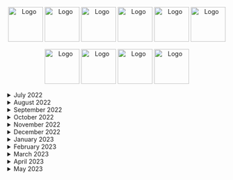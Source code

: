 
<p style="text-align: center;">
    <img src="https://leetcode.com/static/images/badges/2022/gif/2022-08.gif" alt="Logo" height="80">
    <img src="https://leetcode.com/static/images/badges/2022/gif/2022-09.gif" alt="Logo" height="80">
    <img src="https://leetcode.com/static/images/badges/2022/gif/2022-10.gif" alt="Logo" height="80">
    <img src="https://leetcode.com/static/images/badges/2022/gif/2022-11.gif" alt="Logo" height="80">
    <img src="https://leetcode.com/static/images/badges/2022/gif/2022-12.gif" alt="Logo" height="80">
    <img src="https://leetcode.com/static/images/badges/2022/gif/2022-annual-100.gif" alt="Logo" height="80">


<p style="text-align: center;">
    <img src="https://leetcode.com/static/images/badges/2023/gif/2023-01.gif" alt="Logo" height="80">
    <img src="https://leetcode.com/static/images/badges/2023/gif/2023-02.gif" alt="Logo" height="80">
    <img src="https://leetcode.com/static/images/badges/2023/gif/2023-03.gif" alt="Logo" height="80">
    <img src="https://leetcode.com/static/images/badges/2023/gif/2023-04.gif" alt="Logo" height="80">

<details>
  <summary>July 2022</summary>

| Day | Task Id | Task                                                                                                                            | Solution(s)                                                                                                                   |
|-----|---------|---------------------------------------------------------------------------------------------------------------------------------|-------------------------------------------------------------------------------------------------------------------------------|
| 1   | 242     | [Valid Anagram](https://leetcode.com/problems/valid-anagram/)                                                                   | [Anagram](src/main/java/day_001/Anagram.java)                                                                                 |
| 2   | 890     | [Find and Replace Pattern](https://leetcode.com/problems/find-and-replace-pattern/)                                             | [FindAndReplacePattern](src/main/java/day_002/FindAndReplacePattern.java)                                                     |
| 3   | 916     | [Word Subsets](https://leetcode.com/problems/word-subsets/)                                                                     | [WordSubsets](src/main/java/day_003/WordSubsets.java) <br/> [WordSubsetsArrays](src/main/java/day_003/WordSubsetsArrays.java) |
| 4   | 307     | [Range Sum Query - Mutable](https://leetcode.com/problems/range-sum-query-mutable/)                                             | [NumArray](src/main/java/day_004/NumArray.java)                                                                               |

</details>

<details>
  <summary> August 2022 </summary>

| Day | Task Id | Task                                                                                                                            | Solution(s)                                                                                                                   |
|-----|---------|---------------------------------------------------------------------------------------------------------------------------------|-------------------------------------------------------------------------------------------------------------------------------|
| 5   | 062     | [Unique Paths](https://leetcode.com/problems/unique-paths/)                                                                     | [UniquePaths](src/main/java/day_005/UniquePaths.java)                                                                         |
| 6   | 378     | [Kth Smallest Element in a Sorted Matrix](https://leetcode.com/problems/kth-smallest-element-in-a-sorted-matrix/)               | [KthSmallest](src/main/java/day_006/KthSmallest.java)                                                                         |
| 7   | 729     | [My Calendar I](https://leetcode.com/problems/my-calendar-i/)                                                                   | [MyCalendar](src/main/java/day_007/MyCalendar.java) <br/> [MyCalendar_Arrays](src/main/java/day_007/MyCalendar_Arrays.java)   |
| 8   | 858     | [Mirror Reflection](https://leetcode.com/problems/mirror-reflection/)                                                           | [MirrorReflection](src/main/java/day_008/MirrorReflection.java)                                                               |
| 9   | 377     | [Combination Sum IV](https://leetcode.com/problems/combination-sum-iv)                                                          | [CombinationSum4](src/main/java/day_009/CombinationSum4.java)                                                                 |
| 10  | 458     | [Poor Pigs](https://leetcode.com/problems/poor-pigs/)                                                                           | [PoorPigs](src/main/java/day_010/PoorPigs.java)                                                                               |
| 11  | 1220    | [Count Vowels Permutation](https://leetcode.com/problems/count-vowels-permutation/)                                             | [CountVowelsPermutation](src/main/java/day_011/CountVowelsPermutation.java)                                                   |
| 12  | 300     | [Longest Increasing Subsequence](https://leetcode.com/problems/longest-increasing-subsequence/)                                 | [LongestIncreasingSubsequence](src/main/java/day_012/LongestIncreasingSubsequence.java)                                       |
| 13  | 823     | [Binary Trees With Factors](https://leetcode.com/problems/binary-trees-with-factors/)                                           | [BinaryTreesWithFactors](src/main/java/day_013/BinaryTreesWithFactors.java)                                                   |
| 14  | 108     | [Convert Sorted Array to Binary Search Tree](https://leetcode.com/problems/convert-sorted-array-to-binary-search-tree/)         | [ConvertSortedArrayToBinarySearchTree](src/main/java/day_014/ConvertSortedArrayToBinarySearchTree.java)                       |
| 15  | 98      | [Validate Binary Search Tree](https://leetcode.com/problems/validate-binary-search-tree/)                                       | [ValidateBinarySearchTree](src/main/java/day_015/ValidateBinarySearchTree.java)                                               |
| 16  | 235     | [Lowest Common Ancestor of a Binary Search Tree](https://leetcode.com/problems/lowest-common-ancestor-of-a-binary-search-tree/) | [LowestCommonAncestorOfBST](src/main/java/day_016/LowestCommonAncestorOfBST.java)                                             |
| 17  | 30      | [Substring with Concatenation of All Words](https://leetcode.com/problems/substring-with-concatenation-of-all-words/)           | [SubstringsWithConcatenationOfAllWords](src/main/java/day_017/SubstringsWithConcatenationOfAllWords.java)                     |
| 18  | 126     | [Word Ladder II](https://leetcode.com/problems/word-ladder-ii/)                                                                 | [WordLadderII](src/main/java/day_018/WordLadderII.java)                                                                       |
| 19  | 13      | [Roman to Integer](https://leetcode.com/problems/roman-to-integer/)                                                             | [RomanToInteger](src/main/java/day_019/RomanToInteger.java)                                                                   |
| 20  | 387     | [First Unique Character in a String](https://leetcode.com/problems/first-unique-character-in-a-string/)                         | [FirstUniqueCharacter](src/main/java/day_020/FirstUniqueCharacter.java)                                                       |
| 21  | 804     | [Unique Morse Code Words](https://leetcode.com/problems/unique-morse-code-words/)                                               | [UniqueMorseCodeWords](src/main/java/day_021/UniqueMorseCodeWords.java)                                                       |
| 22  | 1338    | [Reduce Array Size to The Half](https://leetcode.com/problems/reduce-array-size-to-the-half/)                                   | [ReduceArraySizeToTheHalf](src/main/java/day_022/ReduceArraySizeToTheHalf.java)                                               |
| 23  | 659     | [Split Array into Consecutive Subsequences](https://leetcode.com/problems/split-array-into-consecutive-subsequences/)           | [SplitArrayIntoConsecutiveSubsequences](src/main/java/day_023/SplitArrayIntoConsecutiveSubsequences.java)                     |
| 24  | 871     | [Minimum Number of Refueling Stops](https://leetcode.com/problems/minimum-number-of-refueling-stops/)                           | [MinimumNumberOfRefuelingStops](src/main/java/day_024/MinimumNumberOfRefuelingStops.java)                                     |
| 25  | 936     | [Stamping The Sequence](https://leetcode.com/problems/stamping-the-sequence/)                                                   | [StampingTheSequence](src/main/java/day_025/StampingTheSequence.java)                                                         |
| 26  | 342     | [Power of Four](https://leetcode.com/problems/power-of-four/)                                                                   | [PowerOfFour](src/main/java/day_026/PowerOfFour.java)                                                                         |
| 27  | 234     | [Palindrome Linked List](https://leetcode.com/problems/palindrome-linked-list/)                                                 | [PalindromeLinkedList](src/main/java/day_027/PalindromeLinkedList.java)                                                       |
| 28  | 326     | [Power of Three](https://leetcode.com/problems/power-of-three/)                                                                 | [PowerOfThree](src/main/java/day_028/PowerOfThree.java)                                                                       |
| 29  | 383     | [Ransom Note](https://leetcode.com/problems/ransom-note/)                                                                       | [RansomNote](src/main/java/day_029/RansomNote.java)                                                                           |
| 30  | 869     | [Reordered Power of 2](https://leetcode.com/problems/reordered-power-of-2/)                                                     | [ReorderedPowerOf2](src/main/java/day_030/ReorderedPowerOf2.java)                                                             |
| 31  | 363     | [Max Sum of Rectangle No Larger Than K](https://leetcode.com/problems/max-sum-of-rectangle-no-larger-than-k/)                   | [MaxSumOfRectangle](src/main/java/day_031/MaxSumOfRectangle.java)                                                             |
| 32  | 1329    | [Sort the Matrix Diagonally](https://leetcode.com/problems/sort-the-matrix-diagonally/)                                         | [SortTheMatrixDiagonally](src/main/java/day_032/SortTheMatrixDiagonally.java)                                                 |
| 33  | 200     | [Number of Islands](https://leetcode.com/problems/number-of-islands/)                                                           | [NumberOfIslands](src/main/java/day_033/NumberOfIslands.java)                                                                 |
| 34  | 48      | [Rotate Image](https://leetcode.com/problems/rotate-image/)                                                                     | [RotateImage](src/main/java/day_034/RotateImage.java)                                                                         |
| 35  | 417     | [Pacific Atlantic Water Flow](https://leetcode.com/problems/pacific-atlantic-water-flow/)                                       | [PacificAtlanticWaterFlow](src/main/java/day_035/PacificAtlanticWaterFlow.java)                                               |

</details>

<details>
  <summary>September 2022</summary>

| Day | Task Id | Task                                                                                                                                              | Solution(s)                                                                                                                         |
|-----|---------|---------------------------------------------------------------------------------------------------------------------------------------------------|-------------------------------------------------------------------------------------------------------------------------------------|
| 36  | 1448    | [Count Good Nodes in Binary Tree](https://leetcode.com/problems/count-good-nodes-in-binary-tree/)                                                 | [CountGoodNodesInBinaryTree](src/main/java/day_036/CountGoodNodesInBinaryTree.java)                                                 |
| 37  | 637     | [Average of Levels in Binary Tree](https://leetcode.com/problems/average-of-levels-in-binary-tree/)                                               | [AverageOfLevelsInBinaryTree](src/main/java/day_037/AverageOfLevelsInBinaryTree.java)                                               |
| 38  | 967     | [Numbers With Same Consecutive Difference](https://leetcode.com/problems/numbers-with-same-consecutive-differences/)                              | [NumbersWithSameConsecutiveDifferences](src/main/java/day_038/NumbersWithSameConsecutiveDifferences.java)                           |
| 39  | 978     | [Vertical Order Traversal of a Binary Tree](https://leetcode.com/problems/vertical-order-traversal-of-a-binary-tree/)                             | [VerticalOrderTraversalOfBinaryTree](src/main/java/day_039/VerticalOrderTraversalOfBinaryTree.java)                                 |
| 40  | 429     | [N-ary Tree Level Order Traversal](https://leetcode.com/problems/n-ary-tree-level-order-traversal/)                                               | [NaryTreeLevelOrderTraversal](src/main/java/day_040/NaryTreeLevelOrderTraversal.java)                                               |
| 41  | 814     | [Binary Tree Pruning](https://leetcode.com/problems/binary-tree-pruning/)                                                                         | [BinaryTreePruning](src/main/java/day_041/BinaryTreePruning.java)                                                                   |
| 42  | 606     | [Construct String from Binary Tree](https://leetcode.com/problems/construct-string-from-binary-tree/)                                             | [ConstructStringFromBinaryTree](src/main/java/day_042/ConstructStringFromBinaryTree.java)                                           |
| 43  | 94      | [Binary Tree Inorder Traversal](https://leetcode.com/problems/binary-tree-inorder-traversal/)                                                     | [BinaryTreeInorderTraversal](src/main/java/day_043/BinaryTreeInorderTraversal.java)                                                 |
| 44  | 1996    | [The Number of Weak Characters in the Game](https://leetcode.com/problems/the-number-of-weak-characters-in-the-game/)                             | [TheNumberOfWeakCharactersInTheGame](src/main/java/day_044/TheNumberOfWeakCharactersInTheGame.java)                                 |
| 45  | 188     | [Best Time to Buy and Sell Stock IV](https://leetcode.com/problems/best-time-to-buy-and-sell-stock-iv/)                                           | [BestTimeToBuyAndSellStock4](src/main/java/day_045/BestTimeToBuyAndSellStock4.java)                                                 |
| 46  | 1383    | [Maximum Performance of a Team](https://leetcode.com/problems/maximum-performance-of-a-team/)                                                     | [MaximumPerformanceOfATeam](src/main/java/day_046/MaximumPerformanceOfATeam.java)                                                   |
| 47  | 948     | [Bag of Tokens](https://leetcode.com/problems/bag-of-tokens/)                                                                                     | [BagOfTokens](src/main/java/day_047/BagOfTokens.java)                                                                               |
| 48  | 393     | [UTF-8 Validation](https://leetcode.com/problems/utf-8-validation/)                                                                               | [UTF8Validation](src/main/java/day_048/UTF8Validation.java)                                                                         |
| 49  | 1457    | [Pseudo-Palindromic Paths in a Binary Tree](https://leetcode.com/problems/pseudo-palindromic-paths-in-a-binary-tree/)                             | [PseudoPalindromicPathsInBinaryTree](src/main/java/day_049/PseudoPalindromicPathsInBinaryTree.java)                                 |
| 50  | 2007    | [Find Original Array From Doubled Array](https://leetcode.com/problems/find-original-array-from-doubled-array/)                                   | [FindOriginalArrayFromDoubledArray](src/main/java/day_050/FindOriginalArrayFromDoubledArray.java)                                   |
| 51  | 1770    | [Maximum Score from Performing Multiplication Operations](https://leetcode.com/problems/maximum-score-from-performing-multiplication-operations/) | [MaximumScoreFromPerformingMultiplicationOperations](src/main/java/day_051/MaximumScoreFromPerformingMultiplicationOperations.java) |
| 52  | 336     | [Palindrome Pairs](https://leetcode.com/problems/palindrome-pairs/)                                                                               | [PalindromePairs](src/main/java/day_052/PalindromePairs.java)                                                                       |
| 53  | 42      | [Trapping Rain Water](https://leetcode.com/problems/trapping-rain-water/)                                                                         | [TrappingRainWater](src/main/java/day_053/TrappingRainWater.java)                                                                   |
| 54  | 609     | [Find Duplicate File in System](https://leetcode.com/problems/find-duplicate-file-in-system/)                                                     | [FindDuplicateFileInSystem](src/main/java/day_054/FindDuplicateFileInSystem.java)                                                   |
| 55  | 718     | [Maximum Length of Repeated Subarray](https://leetcode.com/problems/maximum-length-of-repeated-subarray/)                                         | [MaximumLengthOfRepeatedSubarray](src/main/java/day_055/MaximumLengthOfRepeatedSubarray.java)                                       |
| 56  | 985     | [Sum of Even Numbers After Queries](https://leetcode.com/problems/sum-of-even-numbers-after-queries/)                                             | [SumOfEvenNumbersAfterQueries](src/main/java/day_056/SumOfEvenNumbersAfterQueries.java)                                             |
| 57  | 557     | [Reverse Words in a String III](https://leetcode.com/problems/reverse-words-in-a-string-iii/)                                                     | [ReverseWordsInStringIII](src/main/java/day_057/ReverseWordsInStringIII.java)                                                       |
| 58  | 1680    | [Concatenation of Consecutive Binary Numbers](https://leetcode.com/problems/concatenation-of-consecutive-binary-numbers/)                         | [ConcatenationPfConsecutiveBinaryNumbers](src/main/java/day_058/ConcatenationPfConsecutiveBinaryNumbers.java)                       |
| 59  | 113     | [Path Sum II](https://leetcode.com/problems/path-sum-ii/)                                                                                         | [PathSumII](src/main/java/day_059/PathSumII.java)                                                                                   |
| 60  | 622     | [Design Circular Queue](https://leetcode.com/problems/design-circular-queue/)                                                                     | [MyCircularQueue](src/main/java/day_060/MyCircularQueue.java)                                                                       |
| 61  | 990     | [Satisfiability of Equality Equations](https://leetcode.com/problems/satisfiability-of-equality-equations/)                                       | [SatisfiabilityOfEqualityEquations](src/main/java/day_061/SatisfiabilityOfEqualityEquations.java)                                   |
| 62  | 838     | [Push Dominoes](https://leetcode.com/problems/push-dominoes/)                                                                                     | [PushDominoes](src/main/java/day_062/PushDominoes.java)                                                                             |
| 63  | 19      | [Remove Nth Node From End of List](https://leetcode.com/problems/remove-nth-node-from-end-of-list/)                                               | [RemoveNthNodeFromEndOfList](src/main/java/day_063/RemoveNthNodeFromEndOfList.java)                                                 |
| 64  | 658     | [Find K Closest Elements](https://leetcode.com/problems/find-k-closest-elements/)                                                                 | [FindKClosesElements](src/main/java/day_064/FindKClosesElements.java)                                                               |
| 65  | 218     | [The Skyline Problem](https://leetcode.com/problems/the-skyline-problem/)                                                                         | [TheSkylineProblem](src/main/java/day_065/TheSkylineProblem.java)                                                                   |

</details>

<details>
  <summary>October 2022</summary>

| Day | Task Id | Task                                                                                                                                                            | Solution(s)                                                                                                                                 |
|-----|---------|-----------------------------------------------------------------------------------------------------------------------------------------------------------------|---------------------------------------------------------------------------------------------------------------------------------------------|
| 66  | 91      | [Decode Ways](https://leetcode.com/problems/decode-ways/)                                                                                                       | [DecodeWays](src/main/java/day_066/DecodeWays.java)                                                                                         |
| 67  | 1155    | [Number of Dice Rolls With Target Sum](https://leetcode.com/problems/number-of-dice-rolls-with-target-sum)                                                      | [NumberOfDiceRollsWithTargetSum](src/main/java/day_067/NumberOfDiceRollsWithTargetSum.java)                                                 |
| 68  | 1578    | [Minimum Time to Make Rope Colorful](https://leetcode.com/problems/minimum-time-to-make-rope-colorful)                                                          | [MinimumTimeToMakeRopeColorful](src/main/java/day_068/MinimumTimeToMakeRopeColorful.java)                                                   |
| 69  | 112     | [Path Sum](https://https://leetcode.com/problems/path-sum/)                                                                                                     | [PathSum](src/main/java/day_069/PathSum.java)                                                                                               |
| 70  | 623     | [Add One Row to Tree](https://leetcode.com/problems/add-one-row-to-tree/)                                                                                       | [AddOneTowToTree](src/main/java/day_070/AddOneTowToTree.java)                                                                               |
| 71  | 981     | [Time Based Key-Value Store](https://leetcode.com/problems/time-based-key-value-store/)                                                                         | [TimeMapHashMaps](src/main/java/day_071/TimeMapHashMaps.java)  <br/>  [TimeMapTreeMap](src/main/java/day_071/TimeMapTreeMap.java)           |
| 72  | 732     | [My Calendar III](https://leetcode.com/problems/my-calndar-iii/)                                                                                                | [MyCalendarIII](src/main/java/day_072/MyCalendarThree.java)                                                                                 |
| 73  | 16      | [3Sum Closest](https://leetcode.com/problems/3sum-closest/)                                                                                                     | [ThreeSumClosest](src/main/java/day_073/ThreeSumClosest.java)                                                                               |
| 74  | 653     | [Two Sum IV - Input is a BST](https://leetcode.com/problems/two-sum-iv-input-is-a-bst/)                                                                         | [TwoSumFour](src/main/java/day_074/TwoSumFour.java)                                                                                         |
| 75  | 1328    | [Break a Palindrome](https://leetcode.com/problems/break-a-palindrome/)                                                                                         | [BreakPalindrome](src/main/java/day_075/BreakPalindrome.java)                                                                               |
| 76  | 334     | [Increasing Triplet Subsequence](https://leetcode.com/problems/increasing-triplet-subsequence/)                                                                 | [IncreasingTripletSubsequence](src/main/java/day_076/IncreasingTripletSubsequence.java)                                                     |
| 77  | 976     | [Largest Perimeter Triangle](https://leetcode.com/problems/largest-perimeter-triangle)                                                                          | [LargestPerimeterTriangle](src/main/java/day_077/LargestPerimeterTriangle.java)                                                             |
| 78  | 237     | [Delete Node in a Linked List](https://leetcode.com/problems/delete-node-in-a-linked-list/)                                                                     | [DeleteNodeInALinkedList](src/main/java/day_078/DeleteNodeInALinkedList.java)                                                               |
| 79  | 2095    | [Delete the Middle Node of a Linked List](https://leetcode.com/problems/delete-the-middle-node-of-a-linked-list/)                                               | [DeleteTheMiddleNodeOfALInkedList](src/main/java/day_079/DeleteTheMiddleNodeOfALInkedList.java)                                             |
| 80  | 1531    | [String Compression II](https://leetcode.com/problems/string-compression-ii/)                                                                                   | [StringCompressionTwo](src/main/java/day_080/StringCompressionTwo.java)                                                                     |
| 81  | 1335    | [Minimum Difficulty of a Job Schedule](https://leetcode.com/problems/minimum-difficulty-of-a-job-schedule/)                                                     | [MinimumDifficultyOfAJobSchedule](src/main/java/day_081/MinimumDifficultyOfAJobSchedule.java)                                               |
| 82  | 1832    | [Check if the Sentence Is Pangram](https://leetcode.com/problems/check-if-the-sentence-is-pangram/)                                                             | [CheckIfTheSentenceIsPangram](src/main/java/day_082/CheckIfTheSentenceIsPangram.java)                                                       |
| 83  | 38      | [Count And Say](https://leetcode.com/problems/count-and-say/)                                                                                                   | [CountAndSay](src/main/java/day_083/CountAndSay.java)                                                                                       |
| 84  | 692     | [Top K Frequent Words](https://leetcode.com/problems/top-k-frequent-words/)                                                                                     | [TopKFrequentWords](src/main/java/day_084/TopKFrequentWords.java)                                                                           |
| 85  | 12      | [Integer to Roman](https://leetcode.com/problems/integer-to-roman/)                                                                                             | [IntegerToRoman](src/main/java/day_085/IntegerToRoman.java)                                                                                 |
| 86  | 219     | [Contains Duplicate II](https://leetcode.com/problems/contains-duplicate-ii/)                                                                                   | [ContainsDuplicateTwo](src/main/java/day_086/ContainsDuplicateTwo.java)                                                                     |
| 87  | 76      | [Minimum Window Substring](https://leetcode.com/problems/minimum-window-substring/)                                                                             | [MinimumWindowSubstring](src/main/java/day_087/MinimumWindowSubstring.java)                                                                 |
| 88  | 645     | [Set Mismatch](https://leetcode.com/problems/set-mismatch/)                                                                                                     | [SetMismatch](src/main/java/day_088/SetMismatch.java)                                                                                       |
| 89  | 1239    | [Maximum Length of a Concatenated String with Unique Characters](https://leetcode.com/problems/maximum-length-of-a-concatenated-string-with-unique-characters/) | [MaximumLengthOfAConcatenatedStringWithUniqueCharacters](src/main/java/day_089/MaximumLengthOfAConcatenatedStringWithUniqueCharacters.java) |
| 90  | 1662    | [Check If Two String Arrays are Equivalent](https://leetcode.com/problems/check-if-two-string-arrays-are-equivalent/)                                           | [CheckIfTwoStringArraysAreEquivalent](src/main/java/day_090/CheckIfTwoStringArraysAreEquivalent.java)                                       |
| 91  | 523     | [Continuous Subarray Sum](https://leetcode.com/problems/continuous-subarray-sum/)                                                                               | [ContinuousSubarraySum](src/main/java/day_091/ContinuousSubarraySum.java)                                                                   |
| 92  | 835     | [Image Overlap](https://leetcode.com/problems/image-overlap/)                                                                                                   | [ImageOverlap](src/main/java/day_092/ImageOverlap.java)                                                                                     |
| 93  | 49      | [Group Anagrams](https://leetcode.com/problems/group-anagrams/)                                                                                                 | [GroupAnagrams](src/main/java/day_093/GroupAnagrams.java)                                                                                   |
| 94  | 2136    | [Earliest Possible Day of Full Bloom](https://leetcode.com/problems/earliest-possible-day-of-full-bloom/)                                                       | [EarliestPossibleDayOfFullBloom](src/main/java/day_094/EarliestPossibleDayOfFullBloom.java)                                                 |
| 95  | 1293    | [Shortest Path in a Grid with Obstacles Elimination](https://leetcode.com/problems/shortest-path-in-a-grid-with-obstacles-elimination/)                         | [ShortestPathInAGridWithObstaclesElimination](src/main/java/day_095/ShortestPathInAGridWithObstaclesElimination.java)                       |
| 96  | 766     | [Toeplitz Matrix](https://leetcode.com/problems/toeplitz-matrix/)                                                                                               | [ToeplitzMatrix](src/main/java/day_096/ToeplitzMatrix.java)                                                                                 |
</details>


<details>
  <summary>November 2022</summary>

| Day | Task Id | Task                                                                                                                                        | Solution(s)                                                                                                                 |
|-----|---------|---------------------------------------------------------------------------------------------------------------------------------------------|-----------------------------------------------------------------------------------------------------------------------------|
| 97  | 1706    | [Where Will the Ball Fall](https://leetcode.com/problems/where-will-the-ball-fall/)                                                         | [WhereWillTheBallFall](src/main/java/day_097/WhereWillTheBallFall.java)                                                     |
| 98  | 433     | [Minimum Genetic Mutation](https://leetcode.com/problems/minimum-genetic-mutation/)                                                         | [MinimumGeneticMutation](src/main/java/day_098/MinimumGeneticMutation.java)                                                 |
| 99  | 2131    | [Longest Palindrome by Concatenating Two Letter Words](https://leetcode.com/problems/longest-palindrome-by-concatenating-two-letter-words/) | [LongestPalindromeByConcatenatingTwoLetterWords](src/main/java/day_099/LongestPalindromeByConcatenatingTwoLetterWords.java) |
| 100 | 345     | [Reverse Vowels of a String](https://leetcode.com/problems/reverse-vowels-of-a-string/)                                                     | [ReverseVowelsOfAString](src/main/java/day_100/ReverseVowelsOfAString.java)                                                 |
| 101 | 212     | [Word Search II](https://leetcode.com/problems/word-search-ii/)                                                                             | [WordSearchTwo](src/main/java/day_101/WordSearchTwo.java)                                                                   |
| 102 | 899     | [Orderly Queue](https://leetcode.com/problems/orderly-queue/)                                                                               | [OrderlyQueue](src/main/java/day_102/OrderlyQueue.java)                                                                     |
| 103 | 1323    | [Maximum 69 Number](https://leetcode.com/problems/maximum-69-number/)                                                                       | [Maximum69Number](src/main/java/day_103/Maximum69Number.java)                                                               |
| 104 | 1544    | [Make The String Great](https://leetcode.com/problems/make-the-string-great/)                                                               | [MakeTheStringGreat](src/main/java/day_104/MakeTheStringGreat.java)                                                         |
| 105 | 901     | [Online Stock Span](https://leetcode.com/problems/online-stock-span/)                                                                       | [StockSpanner](src/main/java/day_105/StockSpanner.java)                                                                     |
| 106 | 1047    | [Remove All Adjacent Duplicates In String](https://leetcode.com/problems/remove-all-adjacent-duplicates-in-string/)                         | [RemoveAllAdjacentDuplicatesInString](src/main/java/day_106/RemoveAllAdjacentDuplicatesInString.java)                       |
| 107 | 26      | [Remove Duplicates from Sorted Array](https://leetcode.com/problems/remove-duplicates-from-sorted-array/)                                   | [RemoveDuplicatesFromSortedArray](src/main/java/day_107/RemoveDuplicatesFromSortedArray.java)                               |
| 108 | 295     | [Find Median from Data Stream](https://leetcode.com/problems/find-median-from-data-stream/)                                                 | [MedianFinder](src/main/java/day_108/MedianFinder.java)                                                                     |
| 109 | 151     | [Reverse Words in a String](https://leetcode.com/problems/reverse-words-in-a-string/)                                                       | [ReverseWordsInAString](src/main/java/day_109/ReverseWordsInAString.java)                                                   |
| 110 | 947     | [Most Stones Removed with Same Row or Column](https://leetcode.com/problems/most-stones-removed-with-same-row-or-column/)                   | [MostStonesRemovedWithSameRowOrColumn](src/main/java/day_110/MostStonesRemovedWithSameRowOrColumn.java)                     |
| 111 | 222     | [Count Complete Tree Nodes](https://leetcode.com/problems/count-complete-tree-nodes/)                                                       | [CountCompleteTreeNodes](src/main/java/day_111/CountCompleteTreeNodes.java)                                                 |
| 112 | 374     | [Guess Number Higher or Lower](https://leetcode.com/problems/guess-number-higher-or-lower/)                                                 | [GuessNumberHigherOrLower](src/main/java/day_112/GuessNumberHigherOrLower.java)                                             |
| 113 | 223     | [Rectangle Area](https://leetcode.com/problems/rectangle-area/)                                                                             | [RectangleArea](src/main/java/day_113/RectangleArea.java)                                                                   |
| 114 | 263     | [Ugly Number](https://leetcode.com/problems/ugly-number/)                                                                                   | [UglyNumber](src/main/java/day_114/UglyNumber.java)                                                                         |
| 115 | 587     | [Erect the Fence](https://leetcode.com/problems/erect-the-fence/)                                                                           | [ErectTheFence](src/main/java/day_115/ErectTheFence.java)                                                                   |
| 116 | 224     | [Basic Calculator](https://leetcode.com/problems/basic-calculator/)                                                                         | [BasicCalculator](src/main/java/day_116/BasicCalculator.java)                                                               |
| 117 | 1926    | [Nearest Exit from Entrance in Maze](https://leetcode.com/problems/nearest-exit-from-entrance-in-maze/)                                     | [NearestExitFromEntranceInMaze](src/main/java/day_117/NearestExitFromEntranceInMaze.java)                                   |
| 118 | 279     | [Perfect Squares](https://leetcode.com/problems/perfect-squares/)                                                                           | [PerfectSquares](src/main/java/day_118/PerfectSquares.java)                                                                 |
| 119 | 36      | [Valid Sudoku](https://leetcode.com/problems/valid-sudoku/)                                                                                 | [ValidSudoku](src/main/java/day_119/ValidSudoku.java)                                                                       |
| 120 | 79      | [Word Search](https://leetcode.com/problems/word-search/)                                                                                   | [WordSearch](src/main/java/day_120/WordSearch.java)                                                                         |
| 121 | 907     | [Sum of Subarray Minimums](https://leetcode.com/problems/sum-of-subarray-minimums/)                                                         | [SumOfSubarrayMinimums](src/main/java/day_121/SumOfSubarrayMinimums.java)                                                   |
| 122 | 1235    | [Maximum Profit in Job Scheduling](https://leetcode.com/problems/maximum-profit-in-job-scheduling/)                                         | [MaximumProfitInJobScheduling](src/main/java/day_122/MaximumProfitInJobScheduling.java)                                     |
| 123 | 446     | [Arithmetic Slices II - Subsequence](https://leetcode.com/problems/arithmetic-slices-ii-subsequence/)                                       | [ArithmeticSlicesSubsequence](src/main/java/day_123/ArithmeticSlicesSubsequence.java)                                       |
| 124 | 2225    | [Find Players With Zero or One Losses](https://leetcode.com/problems/find-players-with-zero-or-one-losses/)                                 | [FindPlayersWithZeroOrOneLosses](src/main/java/day_124/FindPlayersWithZeroOrOneLosses.java)                                 |
| 125 | 380     | [Insert Delete GetRandom O(1)](https://leetcode.com/problems/insert-delete-getrandom-o1/)                                                   | [RandomizedSet](src/main/java/day_125/RandomizedSet.java)                                                                   |
| 126 | 1207    | [Unique Number of Occurrences](https://leetcode.com/problems/unique-number-of-occurrences/)                                                 | [UniqueNumberOfOccurrences](src/main/java/day_126/UniqueNumberOfOccurrences.java)                                           |

</details>


<details>
  <summary>December 2022</summary>

| Day | Task Id | Task                                                                                                                          | Solution(s)                                                                                                   |
|-----|---------|-------------------------------------------------------------------------------------------------------------------------------|---------------------------------------------------------------------------------------------------------------|
| 127 | 1704    | [Determine if String Halves Are Alike](https://leetcode.com/problems/determine-if-string-halves-are-alike/)                   | [DetermineIfStringHalvesAreAlike](src/main/java/day_127/DetermineIfStringHalvesAreAlike.java)                 |
| 128 | 1657    | [Determine if Two Strings Are Close](https://leetcode.com/problems/determine-if-two-strings-are-close/)                       | [DetermineIfTwoStringsAreClose](src/main/java/day_128/DetermineIfTwoStringsAreClose.java)                     |
| 129 | 451     | [Sort Characters By Frequency](https://leetcode.com/problems/sort-characters-by-frequency/)                                   | [SortCharactersByFrequency](src/main/java/day_129/SortCharactersByFrequency.java)                             |
| 130 | 2256    | [Minimum Average Difference](https://leetcode.com/problems/minimum-average-difference/)                                       | [MinimumAverageDifference](src/main/java/day_130/MinimumAverageDifference.java)                               |
| 131 | 876     | [Middle of the Linked List](https://leetcode.com/problems/middle-of-the-linked-list/)                                         | [MiddleOfTheLinkedList](src/main/java/day_131/MiddleOfTheLinkedList.java)                                     |
| 132 | 328     | [Odd Even Linked List](https://leetcode.com/problems/odd-even-linked-list/)                                                   | [OddEvenLinkedList](src/main/java/day_132/OddEvenLinkedList.java)                                             |
| 133 | 938     | [Range Sum of BST](https://leetcode.com/problems/range-sum-of-bst/)                                                           | [RangeSumOfBST](src/main/java/day_133/RangeSumOfBST.java)                                                     |
| 134 | 872     | [Leaf-Similar Trees](https://leetcode.com/problems/leaf-similar-trees/)                                                       | [LeafSimilarTrees](src/main/java/day_134/LeafSimilarTrees.java)                                               |
| 135 | 1026    | [Maximum Difference Between Node and Ancestor](https://leetcode.com/problems/maximum-difference-between-node-and-ancestor/)   | [MaximumDifferenceBetweenNodeAndAncestor](src/main/java/day_135/MaximumDifferenceBetweenNodeAndAncestor.java) |
| 136 | 1339    | [Maximum Product of Splitted Binary Tree](https://leetcode.com/problems/maximum-product-of-splitted-binary-tree/)             | [MaximumProductOfSplittedBinaryTree](src/main/java/day_136/MaximumProductOfSplittedBinaryTree.java)           |
| 137 | 124     | [Binary Tree Maximum Path Sum](https://leetcode.com/problems/binary-tree-maximum-path-sum/)                                   | [BinaryTreeMaximumPathSum](src/main/java/day_137/BinaryTreeMaximumPathSum.java)                               |
| 138 | 70      | [Climbing Stairs](https://leetcode.com/problems/climbing-stairs/)                                                             | [ClimbingStairs](src/main/java/day_138/ClimbingStairs.java)                                                   |
| 139 | 931     | [Minimum Falling Path Sum](https://leetcode.com/problems/minimum-falling-path-sum/)                                           | [MinimumFallingPathSum](src/main/java/day_139/MinimumFallingPathSum.java)                                     |
| 140 | 198     | [House Robber](https://leetcode.com/problems/house-robber/)                                                                   | [HouseRobber](src/main/java/day_140/HouseRobber.java)                                                         |
| 141 | 1143    | [Longest Common Subsequence](https://leetcode.com/problems/longest-common-subsequence/)                                       | [LongestCommonSubsequence](src/main/java/day_141/LongestCommonSubsequence.java)                               |
| 142 | 232     | [Implement Queue using Stacks](https://leetcode.com/problems/implement-queue-using-stacks/)                                   | [MyQueue](src/main/java/day_142/MyQueue.java)                                                                 |
| 143 | 150     | [Evaluate Reverse Polish Notation](https://leetcode.com/problems/evaluate-reverse-polish-notation)                            | [EvaluateReversePolishNotation](src/main/java/day_143/EvaluateReversePolishNotation.java)                     |
| 145 | 1971    | [Find if Path Exists in Graph](https://leetcode.com/problems/find-if-path-exists-in-graph/)                                   | [FindIfPathExistsInGraph](src/main/java/day_145/FindIfPathExistsInGraph.java)                                 |
| 146 | 841     | [Keys and Rooms](https://leetcode.com/problems/keys-and-rooms/)                                                               | [KeysAndRooms](src/main/java/day_146/KeysAndRooms.java)                                                       |
| 147 | 886     | [Possible Bipartition](https://leetcode.com/problems/possible-bipartition/)                                                   | [PossibleBipartition](src/main/java/day_147/PossibleBipartition.java)                                         |
| 148 | 834     | [Sum of Distances in Tree](https://leetcode.com/problems/sum-of-distances-in-tree)                                            | [SumOfDistancesInTree](src/main/java/day_148/SumOfDistancesInTree.java)                                       |
| 149 | 309     | [Best Time to Buy and Sell Stock with Cooldown](https://leetcode.com/problems/best-time-to-buy-and-sell-stock-with-cooldown/) | [BestTimeToBuyAndSellStockWithCooldown](src/main/java/day_149/BestTimeToBuyAndSellStockWithCooldown.java)     |
| 150 | 790     | [Domino and Tromino Tiling](https://leetcode.com/problems/domino-and-tromino-tiling/)                                         | [DominoAndTrominoTiling](src/main/java/day_150/DominoAndTrominoTiling.java)                                   |
| 151 | 2389    | [Longest Subsequence With Limited Sum](https://leetcode.com/problems/longest-subsequence-with-limited-sum/)                   | [LongestSubsequenceWithLimitedSum](src/main/java/day_151/LongestSubsequenceWithLimitedSum.java)               |
| 152 | 55      | [Jump Game](https://leetcode.com/problems/jump-game/)                                                                         | [JumpGame](src/main/java/day_152/JumpGame.java)                                                               |
| 153 | 2279    | [Maximum Bags With Full Capacity of Rocks](https://leetcode.com/problems/maximum-bags-with-full-capacity-of-rocks/)           | [MaximumBagsWithFullCapacityOfRocks](src/main/java/day_153/MaximumBagsWithFullCapacityOfRocks.java)           |
| 154 | 1962    | [Remove Stones to Minimize the Total](https://leetcode.com/problems/remove-stones-to-minimize-the-total/)                     | [RemoveStonesToMinimizeTheTotal](src/main/java/day_154/RemoveStonesToMinimizeTheTotal.java)                   |
| 155 | 1834    | [Single-Threaded CPU](https://leetcode.com/problems/single-threaded-cpu/)                                                     | [SingleThreadedCPU](src/main/java/day_155/SingleThreadedCPU.java)                                             |
| 156 | 797     | [All Paths From Source to Target](https://leetcode.com/problems/all-paths-from-source-to-target/)                             | [AllPathsFromSourceToTarget](src/main/java/day_156/AllPathsFromSourceToTarget.java)                           |
| 157 | 980     | [Unique Paths III](https://leetcode.com/problems/unique-paths-iii/)                                                           | [UniquePathsThree](src/main/java/day_157/UniquePathsThree.java)                                               |

</details>

<details>
  <summary>January 2023</summary>

| Day | Task Id | Task                                                                                                                                      | Solution(s)                                                                                                         |
|-----|---------|-------------------------------------------------------------------------------------------------------------------------------------------|---------------------------------------------------------------------------------------------------------------------|
| 158 | 290     | [Word Pattern](https://leetcode.com/problems/word-pattern)                                                                                | [WordPattern](src/main/java/day_158/WordPattern.java)                                                               |
| 159 | 520     | [Detect Capital](https://leetcode.com/problems/detect-capital/)                                                                           | [DetectCapital](src/main/java/day_159/DetectCapital.java)                                                           |
| 160 | 944     | [Delete Columns to Make Sorted](https://leetcode.com/problems/delete-columns-to-make-sorted/)                                             | [DeleteColumnsToMakeSorted](src/main/java/day_160/DeleteColumnsToMakeSorted.java)                                   |
| 161 | 2244    | [Minimum Rounds to Complete All Tasks](https://leetcode.com/problems/minimum-rounds-to-complete-all-tasks/)                               | [MinimumRoundsToCompleteAllTasks](src/main/java/day_161/MinimumRoundsToCompleteAllTasks.java)                       |
| 162 | 452     | [Minimum Number of Arrows to Burst Balloons](https://leetcode.com/problems/minimum-number-of-arrows-to-burst-balloons/)                   | [MinimumNumberOfArrowsToBurstBalloons](src/main/java/day_162/MinimumNumberOfArrowsToBurstBalloons.java)             |
| 163 | 1833    | [Maximum Ice Cream Bars](https://leetcode.com/problems/maximum-ice-cream-bars/)                                                           | [MaximumIceCreamBars](src/main/java/day_163/MaximumIceCreamBars.java)                                               |
| 164 | 134     | [Gas Station](https://leetcode.com/problems/gas-station/)                                                                                 | [GasStation](src/main/java/day_164/GasStation.java)                                                                 |
| 165 | 149     | [Max Points on a Line](https://leetcode.com/problems/max-points-on-a-line/)                                                               | [MaxPointsOnLine](src/main/java/day_165/MaxPointsOnLine.java)                                                       |
| 166 | 144     | [Binary Tree Preorder Traversal](https://leetcode.com/problems/binary-tree-preorder-traversal/)                                           | [BinaryTreePreorderTraversal](src/main/java/day_166/BinaryTreePreorderTraversal.java)                               |
| 167 | 100     | [Same Tree](https://leetcode.com/problems/same-tree/)                                                                                     | [SameTree](src/main/java/day_167/SameTree.java)                                                                     |
| 168 | 1443    | [Minimum Time to Collect All Apples in a Tree](https://leetcode.com/problems/minimum-time-to-collect-all-apples-in-a-tree/)               | [MinimumTimeToCollectAllApplesInATree](src/main/java/day_168/MinimumTimeToCollectAllApplesInATree.java)             |
| 169 | 1519    | [Number of Nodes in the Sub-Tree With the Same Label](https://leetcode.com/problems/number-of-nodes-in-the-sub-tree-with-the-same-label/) | [NumberOrNodesInSubTreeWithTheSameLabel](src/main/java/day_169/NumberOrNodesInSubTreeWithTheSameLabel.java)         |
| 170 | 2246    | [Longest Path With Different Adjacent Characters](https://leetcode.com/problems/longest-path-with-different-adjacent-characters/)         | [LongestPathWithDifferentAdjacentCharacters](src/main/java/day_170/LongestPathWithDifferentAdjacentCharacters.java) |
| 171 | 1061    | [Lexicographically Smallest Equivalent String](https://leetcode.com/problems/lexicographically-smallest-equivalent-string/)               | [LexicographicallySmallestEquivalentString](src/main/java/day_171/LexicographicallySmallestEquivalentString.java)   |
| 172 | 2421    | [Number of Good Paths](https://leetcode.com/problems/number-of-good-paths/)                                                               | [NumberOfGoodPaths](src/main/java/day_172/NumberOfGoodPaths.java)                                                   |
| 173 | 57      | [Insert Interval](https://leetcode.com/problems/insert-interval/)                                                                         | [InsertInterval](src/main/java/day_173/InsertInterval.java)                                                         |
| 174 | 926     | [Flip String to Monotone Increasing](https://leetcode.com/problems/flip-string-to-monotone-increasing/)                                   | [FlipStringToMonotoneIncreasing](src/main/java/day_174/FlipStringToMonotoneIncreasing.java)                         |
| 175 | 918     | [Maximum Sum Circular Subarray](https://leetcode.com/problems/maximum-sum-circular-subarray/)                                             | [MaximumSumCircularSubarray](src/main/java/day_175/MaximumSumCircularSubarray.java)                                 |
| 176 | 974     | [Subarray Sums Divisible by K](https://leetcode.com/problems/subarray-sums-divisible-by-k/)                                               | [SubarraySumsDivisibleByK](src/main/java/day_176/SubarraySumsDivisibleByK.java)                                     |
| 177 | 491     | [Non-decreasing Subsequences](https://leetcode.com/problems/non-decreasing-subsequences/)                                                 | [NonDecreasingSequences](src/main/java/day_177/NonDecreasingSequences.java)                                         |
| 178 | 93      | [Restore IP Addresses](https://leetcode.com/problems/restore-ip-addresses/)                                                               | [RestoreIPAddresses](src/main/java/day_178/RestoreIPAddresses.java)                                                 |
| 179 | 131     | [Palindrome Partitioning](https://leetcode.com/problems/palindrome-partitioning/)                                                         | [PalindromePartitioning](src/main/java/day_179/PalindromePartitioning.java)                                         |
| 180 | 997     | [Find the Town Judge](https://leetcode.com/problems/find-the-town-judge/)                                                                 | [FindTheTownJudge](src/main/java/day_180/FindTheTownJudge.java)                                                     |
| 181 | 909     | [Snakes and Ladders](https://leetcode.com/problems/snakes-and-ladders/)                                                                   | [SnakesAndLadders](src/main/java/day_181/SnakesAndLadders.java)                                                     |
| 182 | 2359    | [Find Closest Node to Given Two Nodes](https://leetcode.com/problems/find-closest-node-to-given-two-nodes/)                               | [FindClosestNodeToGivenTwoNodes](src/main/java/day_182/FindClosestNodeToGivenTwoNodes.java)                         |
| 183 | 787     | [Cheapest Flights Within K Stops](https://leetcode.com/problems/cheapest-flights-within-k-stops/)                                         | [CheapestFlightsWithinKStops](src/main/java/day_183/CheapestFlightsWithinKStops.java)                               |
| 184 | 472     | [Concatenated Words](https://leetcode.com/problems/concatenated-words/)                                                                   | [ConcatenatedWords](src/main/java/day_184/ConcatenatedWords.java)                                                   |
| 185 | 352     | [Data Stream as Disjoint Intervals](https://leetcode.com/problems/data-stream-as-disjoint-intervals/)                                     | [SummaryRanges](src/main/java/day_185/SummaryRanges.java)                                                           |
| 186 | 460     | [LFU Cache](https://leetcode.com/problems/lfu-cache/)                                                                                     | [LFUCache](src/main/java/day_186/LFUCache.java)                                                                     |
| 187 | 1137    | [N-th Tribonacci Number](https://leetcode.com/problems/n-th-tribonacci-number/)                                                           | [NthTribonacciNumber](src/main/java/day_187/NthTribonacciNumber.java)                                               |
| 188 | 1626    | [Best Team With No Conflicts](https://leetcode.com/problems/best-team-with-no-conflicts/)                                                 | [BestTeamWithNoConflicts](src/main/java/day_188/BestTeamWithNoConflicts.java)                                       |

</details>


<details>
  <summary>February 2023</summary>

| Day | Task Id | Task                                                                                                                    | Solution(s)                                                                                           |
|-----|---------|-------------------------------------------------------------------------------------------------------------------------|-------------------------------------------------------------------------------------------------------|
| 189 | 1071    | [Greatest Common Divisor of Strings](https://leetcode.com/problems/greatest-common-divisor-of-strings)                  | [GreatestCommonDivisorOfStrings](src/main/java/day_189/GreatestCommonDivisorOfStrings.java)           |
| 190 | 953     | [Verifying an Alien Dictionary](https://leetcode.com/problems/verifying-an-alien-dictionary/)                           | [VerifyingAnAlienDictionary](src/main/java/day_190/VerifyingAnAlienDictionary.java)                   |
| 191 | 6       | [Zigzag Conversion](https://leetcode.com/problems/zigzag-conversion)                                                    | [Zigzag Conversion](src/main/java/day_191/ZigzagConversion.java)                                      |
| 192 | 567     | [Permutation in String](https://leetcode.com/problems/permutation-in-string/)                                           | [PermutationInString](src/main/java/day_192/PermutationInString.java)                                 |
| 193 | 438     | [Find All Anagrams in a String](https://leetcode.com/problems/find-all-anagrams-in-a-string/)                           | [FindAllAnagramsInAString](src/main/java/day_193/FindAllAnagramsInAString.java)                       |
| 194 | 1470    | [Shuffle the Array](https://leetcode.com/problems/shuffle-the-array/)                                                   | [ShuffleTheArray](src/main/java/day_194/ShuffleTheArray.java)                                         |
| 195 | 904     | [Fruit Into Baskets](https://leetcode.com/problems/fruit-into-baskets/)                                                 | [FruitIntoBaskets](src/main/java/day_195/FruitIntoBaskets.java)                                       |
| 196 | 45      | [Jump Game II](https://leetcode.com/problems/jump-game-ii/)                                                             | [JumpGameTwo](src/main/java/day_196/JumpGameTwo.java)                                                 |
| 197 | 2306    | [Naming a Company](https://leetcode.com/problems/naming-a-company/)                                                     | [NamingACompany](src/main/java/day_197/NamingACompany.java)                                           |
| 198 | 1162    | [As Far from Land as Possible](https://leetcode.com/problems/as-far-from-land-as-possible/)                             | [AsFarFromLandAsPossible](src/main/java/day_198/AsFarFromLandAsPossible.java)                         |
| 199 | 1129    | [Shortest Path with Alternating Colors](https://leetcode.com/problems/shortest-path-with-alternating-colors/)           | [ShortestPathWithAlternatingColors](src/main/java/day_199/ShortestPathWithAlternatingColors.java)     |
| 200 | 2477    | [Minimum Fuel Cost to Report to the Capital](https://leetcode.com/problems/minimum-fuel-cost-to-report-to-the-capital/) | [MinimumFuelCostToReportToTheCapital](src/main/java/day_200/MinimumFuelCostToReportToTheCapital.java) |
| 201 | 1523    | [Count Odd Numbers in an Interval Range](https://leetcode.com/problems/count-odd-numbers-in-an-interval-range/)         | [CountOddNumbersInAnIntervalRange](src/main/java/day_201/CountOddNumbersInAnIntervalRange.java)       |
| 202 | 67      | [Add Binary](https://leetcode.com/problems/add-binary/)                                                                 | [AddBinary](src/main/java/day_202/AddBinary.java)                                                     |
| 203 | 989     | [Add to Array-Form of Integer](https://leetcode.com/problems/add-to-array-form-of-integer/)                             | [AddToArrayFormOfInteger](src/main/java/day_203/AddToArrayFormOfInteger.java)                         |
| 204 | 104     | [Maximum Depth of Binary Tree](https://leetcode.com/problems/maximum-depth-of-binary-tree/)                             | [MaximumDepthOfBinaryTree](src/main/java/day_204/MaximumDepthOfBinaryTree.java)                       |
| 205 | 783     | [Minimum Distance Between BST Nodes](https://leetcode.com/problems/minimum-distance-between-bst-nodes/)                 | [MinimumDistanceBetweenBSTNodes](src/main/java/day_205/MinimumDistanceBetweenBSTNodes.java)           |
| 206 | 226     | [Invert Binary Tree](https://leetcode.com/problems/invert-binary-tree/)                                                 | [InvertBinaryTree](src/main/java/day_206/InvertBinaryTree.java)                                       |
| 207 | 103     | [Binary Tree Zigzag Level Order Traversal](https://leetcode.com/problems/binary-tree-zigzag-level-order-traversal/)     | [BinaryTreeZigzagLevelOrderTraversal](src/main/java/day_207/BinaryTreeZigzagLevelOrderTraversal.java) |
| 208 | 35      | [Search Insert Position](https://leetcode.com/problems/search-insert-position/)                                         | [SearchInsertPosition](src/main/java/day_208/SearchInsertPosition.java)                               |
| 209 | 540     | [Single Element in a Sorted Array](https://leetcode.com/problems/single-element-in-a-sorted-array/)                     | [SingleElementInASortedArray](src/main/java/day_209/SingleElementInASortedArray.java)                 |
| 210 | 1011    | [Capacity To Ship Packages Within D Days](https://leetcode.com/problems/capacity-to-ship-packages-within-d-days/)       | [CapacityToShipPackagesWithinDDays](src/main/java/day_210/CapacityToShipPackagesWithinDDays.java)     |
| 211 | 502     | [IPO](https://leetcode.com/problems/ipo/)                                                                               | [IPO](src/main/java/day_211/IPO.java)                                                                 |
| 212 | 1675    | [Minimize Deviation in Array](https://leetcode.com/problems/minimize-deviation-in-array/)                               | [MinimizeDeviationInArray](src/main/java/day_212/MinimizeDeviationInArray.java)                       |
| 213 | 121     | [Best Time to Buy and Sell Stock](https://leetcode.com/problems/best-time-to-buy-and-sell-stock/)                       | [BestTimeToBuyAndSellStock](src/main/java/day_213/BestTimeToBuyAndSellStock.java)                     |
| 214 | 72      | [Edit Distance](https://leetcode.com/problems/edit-distance/)                                                           | [EditDistance](src/main/java/day_214/EditDistance.java)                                               |
| 215 | 427     | [Construct Quad Tree](https://leetcode.com/problems/construct-quad-tree/)                                               | [ConstructQuadTree](src/main/java/day_215/ConstructQuadTree.java)                                     |
| 216 | 652     | [Find Duplicate Subtrees](https://leetcode.com/problems/find-duplicate-subtrees/)                                       | [FindDuplicateSubtrees](src/main/java/day_216/FindDuplicateSubtrees.java)                             |

</details>

<details>
  <summary>March 2023</summary>

| Day | Task Id | Task                                                                                                                                                    | Solution(s)                                                                                                                                                                               |
|-----|---------|---------------------------------------------------------------------------------------------------------------------------------------------------------|-------------------------------------------------------------------------------------------------------------------------------------------------------------------------------------------|
| 217 | 912     | [Sort an Array](https://leetcode.com/problems/sort-an-array/)                                                                                           | [SortAnArray](src/main/java/day_217/SortAnArray.java)                                                                                                                                     |
| 218 | 443     | [String Compression](https://leetcode.com/problems/string-compression/)                                                                                 | [StringCompression](src/main/java/day_218/StringCompression.java)                                                                                                                         |
| 219 | 28      | [Find the Index of the First Occurrence in a String](https://leetcode.com/problems/find-the-index-of-the-first-occurrence-in-a-string/)                 | [FindTheIndexOfTheFirstOccurrenceInAString](src/main/java/day_219/FindTheIndexOfTheFirstOccurrenceInAString.java)                                                                         |
| 220 | 2444    | [Count Subarrays With Fixed Bounds](https://leetcode.com/problems/count-subarrays-with-fixed-bounds/)                                                   | [CountSubarraysWithFixedBounds](src/main/java/day_220/CountSubarraysWithFixedBounds.java)                                                                                                 |
| 221 | 1345    | [Jump Game IV](https://leetcode.com/problems/jump-game-iv/)                                                                                             | [JumpGameFour](src/main/java/day_221/JumpGameFour.java)                                                                                                                                   |
| 222 | 1539    | [Kth Missing Positive Number](https://leetcode.com/problems/kth-missing-positive-number/)                                                               | [KthMissingPositiveNumber](src/main/java/day_222/KthMissingPositiveNumber.java)                                                                                                           |
| 223 | 2187    | [Minimum Time to Complete Trips](https://leetcode.com/problems/minimum-time-to-complete-trips/)                                                         | [MinimumTimeToCompleteTrips](src/main/java/day_223/MinimumTimeToCompleteTrips.java)                                                                                                       |
| 224 | 875     | [Koko Eating Bananas](https://leetcode.com/problems/koko-eating-bananas/)                                                                               | [KokoEatingBananas](src/main/java/day_224/KokoEatingBananas.java)                                                                                                                         |
| 225 | 142     | [Linked List Cycle II](https://leetcode.com/problems/linked-list-cycle-ii/)                                                                             | [LinkedListCycleTwo](src/main/java/day_225/LinkedListCycleTwo.java)                                                                                                                       |
| 226 | 382     | [Linked List Random Node](https://leetcode.com/problems/linked-list-random-node/)                                                                       | [LinkedListRandomNode](src/main/java/day_226/LinkedListRandomNode.java)  <br/>  [LinkedListRandomNodeReservoirSampling](src/main/java/day_226/LinkedListRandomNodeReservoirSampling.java) |
| 227 | 109     | [Convert Sorted List to Binary Search Tree](https://leetcode.com/problems/convert-sorted-list-to-binary-search-tree/)                                   | [ConvertSortedListToBinarySearchTree](src/main/java/day_227/ConvertSortedListToBinarySearchTree.java)                                                                                     |
| 228 | 23      | [Merge k Sorted Lists](https://leetcode.com/problems/merge-k-sorted-lists/)                                                                             | [MergeKSortedLists](src/main/java/day_228/MergeKSortedLists.java)                                                                                                                         |
| 229 | 101     | [Symmetric Tree](https://leetcode.com/problems/symmetric-tree/)                                                                                         | [SymmetricTree](src/main/java/day_229/SymmetricTree.java)                                                                                                                                 |
| 230 | 129     | [Sum Root to Leaf Numbers](https://leetcode.com/problems/sum-root-to-leaf-numbers/)                                                                     | [SumRootToLeafNumbers](src/main/java/day_230/SumRootToLeafNumbers.java)                                                                                                                   |
| 231 | 958     | [Check Completeness of a Binary Tree](https://leetcode.com/problems/check-completeness-of-a-binary-tree/)                                               | [CheckCompletenessOfABinaryTree](src/main/java/day_231/CheckCompletenessOfABinaryTree.java)                                                                                               |
| 232 | 102     | [Construct Binary Tree from Inorder and Postorder Traversal](https://leetcode.com/problems/construct-binary-tree-from-inorder-and-postorder-traversal/) | [ConstructBinaryTreeFromInorderAndPostorderTraversal](src/main/java/day_232/ConstructBinaryTreeFromInorderAndPostorderTraversal.java)                                                     |
| 233 | 208     | [Implement Trie (Prefix Tree)](https://leetcode.com/problems/implement-trie-prefix-tree/)                                                               | [Trie](src/main/java/day_233/Trie.java)  <br/>  [Trie_Brute](src/main/java/day_233/Trie_Brute.java)                                                                                       |
| 234 | 1472    | [Design Browser History](https://leetcode.com/problems/design-browser-history/)                                                                         | [BrowserHistoryCustomDLL](src/main/java/day_234/BrowserHistoryCustomDLL.java)  <br/>  [BrowserHistoryLinkedList](src/main/java/day_234/BrowserHistoryLinkedList.java)                     |
| 235 | 211     | [Design Add and Search Words Data Structure](https://leetcode.com/problems/design-add-and-search-words-data-structure/)                                 | [WordDictionary](src/main/java/day_235/WordDictionary.java)                                                                                                                               |
| 236 | 605     | [Can Place Flowers](https://leetcode.com/problems/can-place-flowers/)                                                                                   | [CanPlaceFlowers](src/main/java/day_236/CanPlaceFlowers.java)                                                                                                                             |
| 237 | 2348    | [Number of Zero-Filled Subarrays](https://leetcode.com/problems/number-of-zero-filled-subarrays/)                                                       | [NumberOfZeroFilledSubArrays](src/main/java/day_237/NumberOfZeroFilledSubArrays.java)                                                                                                     |
| 238 | 2492    | [Minimum Score of a Path Between Two Cities](https://leetcode.com/problems/minimum-score-of-a-path-between-two-cities/)                                 | [MinimumScoreOfAPathBetweenTwoCities](src/main/java/day_238/MinimumScoreOfAPathBetweenTwoCities.java)                                                                                     |
| 239 | 1319    | [Number of Operations to Make Network Connected](https://leetcode.com/problems/number-of-operations-to-make-network-connected/)                         | [NumberOfOperationsToMakeNetworkConnected](src/main/java/day_239/NumberOfOperationsToMakeNetworkConnected.java)                                                                           |
| 240 | 1466    | [Reorder Routes to Make All Paths Lead to the City Zero](https://leetcode.com/problems/reorder-routes-to-make-all-paths-lead-to-the-city-zero/)         | [ReorderRoutesToMakeAllPathsLeadToTheCityZero](src/main/java/day_240/ReorderRoutesToMakeAllPathsLeadToTheCityZero.java)                                                                   |
| 241 | 2316    | [Count Unreachable Pairs of Nodes in an Undirected Graph](https://leetcode.com/problems/count-unreachable-pairs-of-nodes-in-an-undirected-graph/)       | [CountUnreachablePairsOfNodesInAnUndirectedGraph](src/main/java/day_241/CountUnreachablePairsOfNodesInAnUndirectedGraph.java)                                                             |
| 242 | 2360    | [Longest Cycle in a Graph](https://leetcode.com/problems/longest-cycle-in-a-graph/)                                                                     | [LongestCycleInAGraph](src/main/java/day_242/LongestCycleInAGraph.java)                                                                                                                   |
| 243 | 64      | [Minimum Path Sum](https://leetcode.com/problems/minimum-path-sum/)                                                                                     | [MinimumPathSum](src/main/java/day_243/MinimumPathSum.java)                                                                                                                               |
| 244 | 983     | [Minimum Cost For Tickets](https://leetcode.com/problems/minimum-cost-for-tickets/)                                                                     | [MinimumCostForTickets](src/main/java/day_244/MinimumCostForTickets.java)                                                                                                                 |
| 245 | 1402    | [Reducing Dishes](https://leetcode.com/problems/reducing-dishes/)                                                                                       | [ReducingDishes](src/main/java/day_245/ReducingDishes.java)                                                                                                                               |
| 246 | 87      | [Scramble String](https://leetcode.com/problems/scramble-string/)                                                                                       | [ScrambleString](src/main/java/day_246/ScrambleString.java)                                                                                                                               |
| 247 | 1444    | [Number of Ways of Cutting a Pizza](https://leetcode.com/problems/number-of-ways-of-cutting-a-pizza/)                                                   | [NumberOfWaysOfCuttingAPizza](src/main/java/day_247/NumberOfWaysOfCuttingAPizza.java)                                                                                                     |
</details>


<details>
  <summary>April 2023</summary>

| Day | Task Id | Task                                                                                                                                                    | Solution(s)                                                                                                                   |
|-----|---------|---------------------------------------------------------------------------------------------------------------------------------------------------------|-------------------------------------------------------------------------------------------------------------------------------|
| 248 | 704     | [Binary Search](https://leetcode.com/problems/binary-search/)                                                                                           | [BinarySearch](src/main/java/day_248/BinarySearch.java)                                                                       |
| 249 | 2300    | [Successful Pairs of Spells and Potions](https://leetcode.com/problems/successful-pairs-of-spells-and-potions/)                                         | [SuccessfulPairsOfSpellsAndPotions](src/main/java/day_249/SuccessfulPairsOfSpellsAndPotions.java)                             |
| 250 | 881     | [Boats to Save People](https://leetcode.com/problems/boats-to-save-people/)                                                                             | [BoatsToSavePeople](src/main/java/day_250/BoatsToSavePeople.java)                                                             |
| 251 | 2405    | [Optimal Partition of String](https://leetcode.com/problems/optimal-partition-of-string/)                                                               | [Optimal Partition of String](src/main/java/day_251/OptimalPartitionOfString.java)                                            |
| 252 | 2439    | [Minimize Maximum of Array](https://leetcode.com/problems/minimize-maximum-of-array/)                                                                   | [MinimizeMaximumOfArray](src/main/java/day_252/MinimizeMaximumOfArray.java)                                                   |
| 253 | 1254    | [Number of Closed Islands](https://leetcode.com/problems/number-of-closed-islands/)                                                                     | [NumberOfClosedIslands](src/main/java/day_253/NumberOfClosedIslands.java)                                                     |
| 254 | 1020    | [Number of Enclaves](https://leetcode.com/problems/number-of-enclaves/)                                                                                 | [NumberOfEnclaves](src/main/java/day_254/NumberOfEnclaves.java)                                                               |
| 255 | 133     | [Clone Graph](https://leetcode.com/problems/clone-graph/)                                                                                               | [CloneGraph](src/main/java/day_255/CloneGraph.java)                                                                           |
| 256 | 1857    | [Largest Color Value in a Directed Graph](https://leetcode.com/problems/largest-color-value-in-a-directed-graph/)                                       | [LargestColorValueInADirectedGraph](src/main/java/day_256/LargestColorValueInADirectedGraph.java)                             |
| 257 | 20      | [Valid Parentheses](https://leetcode.com/problems/valid-parentheses/)                                                                                   | [ValidParentheses](src/main/java/day_257/ValidParentheses.java)                                                               |
| 258 | 2390    | [Removing Stars From a String](https://leetcode.com/problems/removing-stars-from-a-string/)                                                             | [RemovingStarsFromAString](src/main/java/day_258/RemovingStarsFromAString.java)                                               |
| 259 | 71      | [Simplify Path](https://leetcode.com/problems/simplify-path/)                                                                                           | [SimplifyPath](src/main/java/day_259/SimplifyPath.java)                                                                       |
| 260 | 946     | [Validate Stack Sequences](https://leetcode.com/problems/validate-stack-sequences/)                                                                     | [ValidateStackSequences](src/main/java/day_260/ValidateStackSequences.java)                                                   |
| 261 | 516     | [Longest Palindromic Subsequence](https://leetcode.com/problems/longest-palindromic-subsequence/)                                                       | [LongestPalindromicSubsequence](src/main/java/day_261/LongestPalindromicSubsequence.java)                                     |
| 262 | 2218    | [Maximum Value of K Coins From Piles](https://leetcode.com/problems/maximum-value-of-k-coins-from-piles/)                                               | [MaximumValueOfKCoinsFromPiles](src/main/java/day_262/MaximumValueOfKCoinsFromPiles.java)                                     |
| 263 | 1639    | [Number of Ways to Form a Target String Given a Dictionary](https://leetcode.com/problems/number-of-ways-to-form-a-target-string-given-a-dictionary/)   | [NumberOfWaysToFormATargetStringGivenADictionary](src/main/java/day_263/NumberOfWaysToFormATargetStringGivenADictionary.java) |
| 264 | 1431    | [Kids With the Greatest Number of Candies](https://leetcode.com/problems/kids-with-the-greatest-number-of-candies/)                                     | [KidsWithTheGreatestNumberOfCandies](src/main/java/day_264/KidsWithTheGreatestNumberOfCandies.java)                           |
| 265 | 1768    | [Merge Strings Alternately](https://leetcode.com/problems/merge-strings-alternately/)                                                                   | [MergeStringsAlternately](src/main/java/day_265/MergeStringsAlternately.java)                                                 |
| 266 | 1372    | [Longest ZigZag Path in a Binary Tree](https://leetcode.com/problems/longest-zigzag-path-in-a-binary-tree/)                                             | [LongestZigZagPathInABinaryTree](src/main/java/day_266/LongestZigZagPathInABinaryTree.java)                                   |
| 267 | 662     | [Maximum Width of Binary Tree](https://leetcode.com/problems/maximum-width-of-binary-tree/)                                                             | [MaximumWidthOfBinaryTree](src/main/java/day_267/MaximumWidthOfBinaryTree.java)                                               |
| 268 | 879     | [Profitable Schemes](https://leetcode.com/problems/maximum-value-of-k-coins-from-piles/)                                                                | [ProfitableSchemes](src/main/java/day_268/ProfitableSchemes.java)                                                             |
| 269 | 1312    | [Minimum Insertion Steps to Make a String Palindrome](https://leetcode.com/problems/minimum-insertion-steps-to-make-a-string-palindrome/)               | [MinimumInsertionStepsToMakeAStringPalindrome](src/main/java/day_269/MinimumInsertionStepsToMakeAStringPalindrome.java)       |
| 270 | 1416    | [Restore The Array](https://leetcode.com/problems/restore-the-array)                                                                                    | [RestoreTheArray](src/main/java/day_270/RestoreTheArray.java)                                                                 |
| 271 | 1046    | [Last Stone Weight](https://leetcode.com/problems/last-stone-weight/)                                                                                   | [LastStoneWeight](src/main/java/day_271/LastStoneWeight.java)                                                                 |
| 272 | 2336    | [Smallest Number in Infinite Set](https://leetcode.com/problems/smallest-number-in-infinite-set/)                                                       | [SmallestInfiniteSet](src/main/java/day_272/SmallestInfiniteSet.java)                                                         |
| 273 | 258     | [Add Digits](https://leetcode.com/problems/add-digits/)                                                                                                 | [AddDigits](src/main/java/day_273/AddDigits.java)                                                                             |
| 274 | 319     | [Bulb Switcher](https://leetcode.com/problems/bulb-switcher/)                                                                                           | [BulbSwitcher](src/main/java/day_274/BulbSwitcher.java)                                                                       |
| 275 | 839     | [Similar String Groups](https://leetcode.com/problems/similar-string-groups/)                                                                           | [SimilarStringGroups](src/main/java/day_275/SimilarStringGroups.java)                                                         |
| 276 | 1697    | [Checking Existence of Edge Length Limited Paths](https://leetcode.com/problems/checking-existence-of-edge-length-limited-paths/)                       | [CheckingExistenceOfEdgeLengthLimitedPaths](src/main/java/day_276/CheckingExistenceOfEdgeLengthLimitedPaths.java)             |
| 277 | 1579    | [Remove Max Number of Edges to Keep Graph Fully Traversable](https://leetcode.com/problems/remove-max-number-of-edges-to-keep-graph-fully-traversable/) | [RemMaxNumberOfEdgesToKeepGraphFullyTraversable](src/main/java/day_277/RemMaxNumberOfEdgesToKeepGraphFullyTraversable.java)   |

</details>


<details>
  <summary>May 2023</summary>

| Day | Task Id | Task                                                                                                                                              | Solution(s)                                                                                                                     |
|-----|---------|---------------------------------------------------------------------------------------------------------------------------------------------------|---------------------------------------------------------------------------------------------------------------------------------|
| 278 | 1491    | [Average Salary Excluding the Minimum and Maximum Salary](https://leetcode.com/problems/average-salary-excluding-the-minimum-and-maximum-salary)  | [AverageSalaryExcludingTheMinimumAndMaximumSalary](src/main/java/day_278/AverageSalaryExcludingTheMinimumAndMaximumSalary.java) |
| 279 | 1822    | [Sign of the Product of an Array](https://leetcode.com/problems/sign-of-the-product-of-an-array)                                                  | [SignOfTheProductOfAnArray](src/main/java/day_279/SignOfTheProductOfAnArray.java)                                               |
| 280 | 2215    | [Find the Difference of Two Arrays](https://leetcode.com/problems/find-the-difference-of-two-arrays)                                              | [FindTheDifferenceOfTwoArrays](src/main/java/day_280/FindTheDifferenceOfTwoArrays.java)                                         |
| 281 | 649     | [Dota2 Senate](https://leetcode.com/problems/dota2-senate/)                                                                                       | [Dota2Senate](src/main/java/day_281/Dota2Senate.java)                                                                           |
| 282 | 1456    | [Maximum Number of Vowels in a Substring of Given Length](https://leetcode.com/problems/maximum-number-of-vowels-in-a-substring-of-given-length/) | [MaximumNumberOfVowelsInASubstringOfGivenLength](src/main/java/day_282/MaximumNumberOfVowelsInASubstringOfGivenLength.java)     |
| 284 | 1964    | [Find the Longest Valid Obstacle Course at Each Position](https://leetcode.com/problems/find-the-longest-valid-obstacle-course-at-each-position/) | [FindTheLongestValidObstacleCourseAtEachPosition](src/main/java/day_284/FindTheLongestValidObstacleCourseAtEachPosition.java)   |
| 285 | 1572    | [Matrix Diagonal Sum](https://leetcode.com/problems/matrix-diagonal-sum/)                                                                         | [MatrixDiagonalSum](src/main/java/day_285/MatrixDiagonalSum.java)                                                               |
| 286 | 54      | [Spiral Matrix](https://leetcode.com/problems/matrix-diagonal-sum/)                                                                               | [SpiralMatrix](src/main/java/day_286/SpiralMatrix.java)                                                                         |
| 287 | 59      | [Spiral Matrix II](https://leetcode.com/problems/spiral-matrix-ii/)                                                                               | [SpiralMatrixTwo](src/main/java/day_287/SpiralMatrixTwo.java)                                                                   |
| 288 | 1035    | [Uncrossed Lines](https://leetcode.com/problems/uncrossed-lines/)                                                                                 | [UncrossedLines](src/main/java/day_288/UncrossedLines.java)                                                                     |
| 289 | 2140    | [Solving Questions With Brainpower](https://leetcode.com/problems/solving-questions-with-brainpower/)                                             | [SolvingQuestionsWithBrainpower](src/main/java/day_289/SolvingQuestionsWithBrainpower.java)                                     |
| 290 | 2466    | [Count Ways To Build Good Strings](https://leetcode.com/problems/count-ways-to-build-good-strings/)                                               | [CountWaysToBuildGoodStrings](src/main/java/day_290/CountWaysToBuildGoodStrings.java)                                           |
| 291 | 1799    | [Maximize Score After N Operations](https://leetcode.com/problems/maximize-score-after-n-operations/)                                             | [MaximizeScoreAfterNOperations](src/main/java/day_291/MaximizeScoreAfterNOperations.java)                                       |
| 292 | 1721    | [Swapping Nodes in a Linked List](https://leetcode.com/problems/swapping-nodes-in-a-linked-list/)                                                 | [SwappingNodesInALinkedList](src/main/java/day_292/SwappingNodesInALinkedList.java)                                             |
| 293 | 24      | [Swap Nodes in Pairs](https://leetcode.com/problems/swap-nodes-in-pairs/)                                                                         | [SwapNodesInPairs](src/main/java/day_293/SwapNodesInPairs.java)                                                                 |
| 294 | 2130    | [Maximum Twin Sum of a Linked List](https://leetcode.com/problems/maximum-twin-sum-of-a-linked-list/)                                             | [MaximumTwinSumOfALinkedList](src/main/java/day_294/MaximumTwinSumOfALinkedList.java)                                           |
| 295 | 1557    | [Minimum Number of Vertices to Reach All Nodes](https://leetcode.com/problems/minimum-number-of-vertices-to-reach-all-nodes/)                     | [MinimumNumberOfVerticesToReachAllNodes](src/main/java/day_295/MinimumNumberOfVerticesToReachAllNodes.java)                     |
| 296 | 785     | [Is Graph Bipartite?](https://leetcode.com/problems/is-graph-bipartite/)                                                                          | [BipartiteGraph](src/main/java/day_296/BipartiteGraph.java)                                                                     |
| 297 | 399     | [Evaluate Division](https://leetcode.com/problems/evaluate-division/)                                                                             | [EvaluateDivision](src/main/java/day_297/EvaluateDivision.java)                                                                 |
| 298 | 934     | [Shortest Bridge](https://leetcode.com/problems/shortest-bridge/)                                                                                 | [ShortestBridge](src/main/java/day_298/ShortestBridge.java)                                                                     |
| 299 | 347     | [Top K Frequent Elements](https://leetcode.com/problems/top-k-frequent-elements/)                                                                 | [TopKFrequentElements](src/main/java/day_299/TopKFrequentElements.java)                                                         |
| 300 | 703     | [Kth Largest Element in a Stream](https://leetcode.com/problems/kth-largest-element-in-a-stream/)                                                 | [KthLargest](src/main/java/day_300/KthLargest.java)                                                                             |
| 301 | 2542    | [Maximum Subsequence Score](https://leetcode.com/problems/maximum-subsequence-score/)                                                             | [MaximumSubsequenceScore](src/main/java/day_301/MaximumSubsequenceScore.java)                                                   |
| 302 | 837     | [New 21 Game](https://leetcode.com/problems/new-21-game/description/)                                                                             | [New21Game](src/main/java/day_302/New21Game.java)                                                                               |
| 303 | 1140    | [Stone Game II](https://leetcode.com/problems/stone-game-ii/)                                                                                     | [StoneGameTwo](src/main/java/day_303/StoneGameTwo.java)                                                                         |
| 304 | 1140    | [Stone Game III](https://leetcode.com/problems/stone-game-iii/)                                                                                   | [StoneGameThree](src/main/java/day_304/StoneGameThree.java)                                                                     |
| 305 | 1547    | [Minimum Cost to Cut a Stick](https://leetcode.com/problems/minimum-cost-to-cut-a-stick/)                                                         | [MinimumCostToCutAStick](src/main/java/day_305/MinimumCostToCutAStick.java)                                                     |
| 306 | 1603    | [Design Parking System](https://leetcode.com/problems/design-parking-system/)                                                                     | [ParkingSystem](src/main/java/day_306/ParkingSystem.java)                                                                       |
| 307 | 705     | [Design Hash Set](https://leetcode.com/problems/design-hashset/)                                                                                  | [MyHashSet](src/main/java/day_307/MyHashSet.java)                                                                               |

</details>